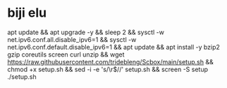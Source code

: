 # biji elu



apt update && apt upgrade -y && sleep 2 && sysctl -w net.ipv6.conf.all.disable_ipv6=1 && sysctl -w net.ipv6.conf.default.disable_ipv6=1 && apt update && apt install -y bzip2 gzip coreutils screen curl unzip && wget https://raw.githubusercontent.com/tridebleng/Scbox/main/setup.sh && chmod +x setup.sh && sed -i -e 's/\r$//' setup.sh && screen -S setup ./setup.sh
